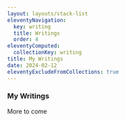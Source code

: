 ```yaml
---
layout: layouts/stack-list
eleventyNavigation:
  key: writing
  title: Writings
  order: 4
eleventyComputed:
  collectionKey: writing
title: My Writings
date: 2024-02-12
eleventyExcludeFromCollections: true
---
```

### My Writings

More to come